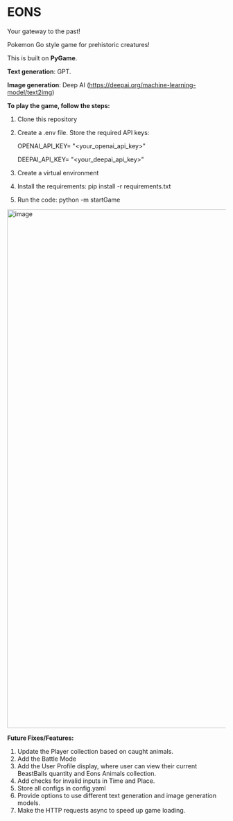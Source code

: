# EONS
Your gateway to the past!

Pokemon Go style game for prehistoric creatures!


This is built on **PyGame**. 

**Text generation**: GPT.

**Image generation**: Deep AI (https://deepai.org/machine-learning-model/text2img)

**To play the game, follow the steps:**
1. Clone this repository
2. Create a .env file. Store the required API keys:
   
    OPENAI_API_KEY= "<your_openai_api_key>"
    
    DEEPAI_API_KEY= "<your_deepai_api_key>"
   
4. Create a virtual environment
5. Install the requirements: pip install -r requirements.txt
6. Run the code: python -m startGame


<img width="1792" height="1198" alt="image" src="https://github.com/user-attachments/assets/f8fcecdc-4ef7-4420-a217-8c94e2b03ff8" />


**Future Fixes/Features:**
1. Update the Player collection based on caught animals.
2. Add the Battle Mode
3. Add the User Profile display, where user can view their current BeastBalls quantity and Eons Animals collection.
4. Add checks for invalid inputs in Time and Place.
5. Store all configs in config.yaml
6. Provide options to use different text generation and image generation models.
7. Make the HTTP requests async to speed up game loading.
